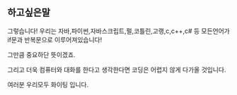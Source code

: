 ## 하고싶은말
그렇습니다! 우리는 자바,파이썬,자바스크립트,펄,코틀린,고랭,c,c++,c# 등 모든언어가
if문과 반복문으로 이루어져있습니다!

그만큼 중요하단 뜻이겠죠.  

그리고 더욱 컴퓨터와 대화를 한다고 생각한다면 코딩은 어렵지 않게 다가올 것입니다.

여러분 우리모두 화이팅 입니다.